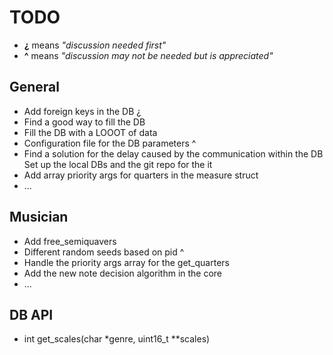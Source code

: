# TODO

- **¿** means *"discussion needed first"*
- **^** means *"discussion may not be needed but is appreciated"*

## General

* Add foreign keys in the DB ¿
* Find a good way to fill the DB
* Fill the DB with a LOOOT of data
* Configuration file for the DB parameters ^
* Find a solution for the delay caused by the communication within the DB
    Set up the local DBs and the git repo for the it
* Add array priority args for quarters in the measure struct
* ...

## Musician
* Add free_semiquavers
* Different random seeds based on pid ^
* Handle the priority args array for the get_quarters
* Add the new note decision algorithm in the core
* ...

## DB API
 * int get_scales(char *genre, uint16_t **scales)
